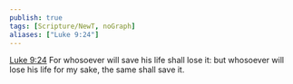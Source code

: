```yaml
---
publish: true
tags: [Scripture/NewT, noGraph]
aliases: ["Luke 9:24"]
---
```

[Luke 9:24](https://churchofjesuschrist.org/study/scriptures/nt/luke/9?lang=eng&id=p24#p24) For whosoever will save his life shall lose it: but whosoever will lose his life for my sake, the same shall save it.
